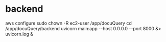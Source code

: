 # backend
aws configure
sudo chown -R ec2-user /app/docuQuery
cd /app/docuQuery/backend
uvicorn main:app --host 0.0.0.0 --port 8000 &> uvicorn.log &